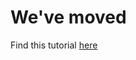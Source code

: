 # We've moved

Find this tutorial [here](https://wott.io/blog/tutorials/2019/06/25/simple-webapp-auth)